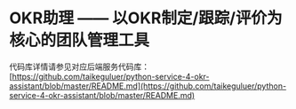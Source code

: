 # OKR助理 —— 以OKR制定/跟踪/评价为核心的团队管理工具
代码库详情请参见对应后端服务代码库：[https://github.com/taikeguluer/python-service-4-okr-assistant/blob/master/README.md](https://github.com/taikeguluer/python-service-4-okr-assistant/blob/master/README.md)